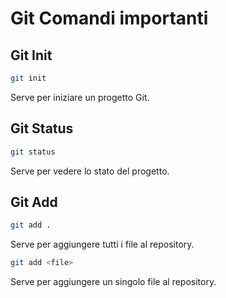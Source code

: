 # Git Comandi importanti

## Git Init

```bash
git init
```

Serve per iniziare un progetto Git.

## Git Status

```bash
git status
```

Serve per vedere lo stato del progetto.

## Git Add

```bash
git add .
```

Serve per aggiungere tutti i file al repository.

```bash
git add <file>
``` 

Serve per aggiungere un singolo file al repository.

## 
